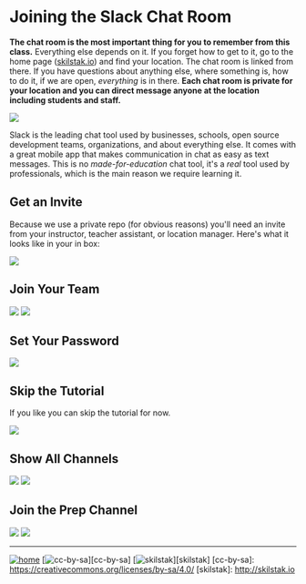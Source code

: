 # Joining the Slack Chat Room

**The chat room is the most important thing for you to remember
from this class.** Everything else depends on it. If you forget how to
get to it, go to the home page ([skilstak.io](http://skilstak.io)) and
find your location. The chat room is linked from there. If you have
questions about anything else, where something is, how to do it, if we
are open, *everything* is in there. **Each chat room is private for your
location and you can direct message anyone at the location including
students and staff.**

![](/assets/slack.png)

Slack is the leading chat tool used by businesses, schools,
open source development teams, organizations, and about everything
else. It comes with a great mobile app that makes communication in
chat as easy as text messages. This is no *made-for-education* chat
tool, it's a *real* tool used by professionals, which is the main
reason we require learning it. 

## Get an Invite

Because we use a private repo (for obvious reasons) you'll need an
invite from your instructor, teacher assistant, or location manager.
Here's what it looks like in your in box:

![](/assets/slack1.png)

## Join Your Team

![](/assets/slack2.png)
![](/assets/slack3.png)

## Set Your Password

![](/assets/slack4.png)

## Skip the Tutorial

If you like you can skip the tutorial for now.

![](/assets/slack5.png)

## Show All Channels

![](/assets/slack6.png)
![](/assets/slack7.png)

## Join the Prep Channel

![](/assets/slack8.png)
![](/assets/slack9.png)
 
---
[![home](/assets/home-bw.png)](/README.md)
[![cc-by-sa](/assets/cc-by-sa.png)][cc-by-sa]
[![skilstak](/assets/skilstak-logo-bw.png)][skilstak]
[cc-by-sa]: https://creativecommons.org/licenses/by-sa/4.0/
[skilstak]: http://skilstak.io

